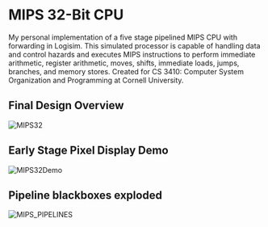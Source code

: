# MIPS 32-Bit CPU
My personal implementation of a five stage pipelined MIPS CPU with forwarding in Logisim. This simulated processor is capable of handling data and control hazards and executes MIPS instructions to perform immediate arithmetic, register arithmetic, moves, shifts, immediate loads, jumps, branches, and memory stores. Created for CS 3410: Computer System Organization and Programming at Cornell University.

## Final Design Overview
![MIPS32](https://i.imgur.com/kVBzWYj.jpg "MIPS32")

## Early Stage Pixel Display Demo
![MIPS32Demo](https://i.imgur.com/weZxLRO.gif "MIPS32Demo")

## Pipeline blackboxes exploded
![MIPS_PIPELINES](https://i.imgur.com/KRe2BEn.png "MIPS_PIPELINES")
